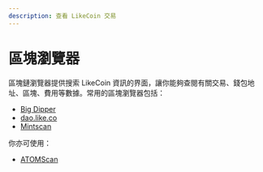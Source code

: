 ```yaml
---
description: 查看 LikeCoin 交易
---
```


# 區塊瀏覽器

區塊鏈瀏覽器提供搜索 LikeCoin 資訊的界面，讓你能夠查閱有關交易、錢包地址、區塊、費用等數據。常用的區塊瀏覽器包括：

* [Big Dipper](big-dipper.md)
* [dao.like.co](dao.like.co.md)
* [Mintscan](mintscan.md)

你亦可使用：

* [ATOMScan](https://atomscan.com/likecoin)
